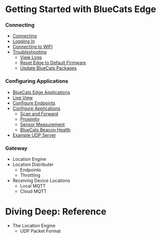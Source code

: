 # Getting Started with BlueCats Edge

### Connecting

- [Connecting](https://github.com/bluecats/bluecats-docs-edge/blob/master/getting-started-connect.md#connecting-to-the-edge)
- [Logging In](https://github.com/bluecats/bluecats-docs-edge/blob/master/getting-started-connect.md#logging-in)
- [Connecting to WIFI](https://github.com/bluecats/bluecats-docs-edge/blob/master/getting-started-connect.md#connecting-to-internet-via-wifi)
- [Troubleshooting](https://github.com/bluecats/bluecats-docs-edge/blob/master/getting-started-connect.md#troubleshooting)
  - [View Logs](https://github.com/bluecats/bluecats-docs-edge/blob/master/getting-started-connect.md#viewing-local-logs)
  - [Reset Edge to Default Firmware](https://github.com/bluecats/bluecats-docs-edge/blob/master/getting-started-connect.md#resetting-edge-to-default-firmware-when-locked-out)
  - [Update BlueCats Packages](https://github.com/bluecats/bluecats-docs-edge/blob/master/getting-started-connect.md#updating-bluecats-edge-packages)

### Configuring Applications

- [BlueCats Edge Applications](https://github.com/bluecats/bluecats-docs-edge/blob/master/getting-started-edge-applications.md#bluecats-edge-applications---overview)
- [Live View](https://github.com/bluecats/bluecats-docs-edge/blob/master/getting-started-edge-applications.md#live-view)
- [Configure Endpoints](https://github.com/bluecats/bluecats-docs-edge/blob/master/getting-started-edge-applications.md#configure-endpoints)
- [Configure Applications](https://github.com/bluecats/bluecats-docs-edge/blob/master/getting-started-edge-applications.md#configure-applications)
    - [Scan and Forward](https://github.com/bluecats/bluecats-docs-edge/blob/master/getting-started-edge-applications.md#application---scan-and-forward)
    - [Proximity](https://github.com/bluecats/bluecats-docs-edge/blob/master/getting-started-edge-applications.md#application---proximity)
    - [Sensor Measurement](https://github.com/bluecats/bluecats-docs-edge/blob/master/getting-started-edge-applications.md#application---sensor-measurement)
    - [BlueCats Beacon Health](https://github.com/bluecats/bluecats-docs-edge/blob/master/getting-started-edge-applications.md#application---bluecats-beacon-health)
- [Example UDP Server](https://github.com/bluecats/bluecats-docs-edge/blob/master/getting-started-edge-applications.md#example---receiving-data-with-a-simple-udp-server)

### Gateway

- Location Engine
- Location Distributer
	- Endpoints
	- Throttling
- Receiving Device Locations
	- Local MQTT
	- Cloud MQTT

# Diving Deep: Reference

- The Location Engine
	- UDP Packet Format

